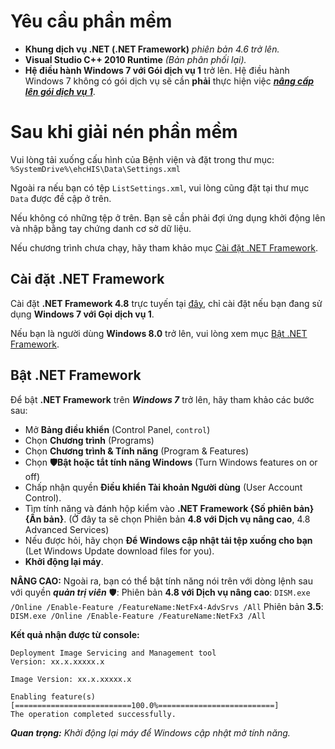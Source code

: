 # Yêu cầu phần mềm
- **Khung dịch vụ .NET (.NET Framework)** _phiên bản 4.6 trở lên._
- **Visual Studio C++ 2010 Runtime** _(Bản phân phối lại)._
- **Hệ điều hành Windows 7 với Gói dịch vụ 1** trở lên. Hệ điều hành Windows 7 không có gói dịch vụ sẽ cần **phải** thực hiện việc [_**nâng cấp lên gói dịch vụ 1**_](https://support.microsoft.com/vi-vn/topic/information-about-service-pack-1-for-windows-7-and-for-windows-server-2008-r2-df044624-55b8-3a97-de80-5d99cb689063).

# Sau khi giải nén phần mềm

Vui lòng tải xuống cấu hình của Bệnh viện và đặt trong thư mục: ```%SystemDrive%\ehcHIS\Data\Settings.xml```

Ngoài ra nếu bạn có tệp `ListSettings.xml`, vui lòng cũng đặt tại thư mục `Data` được đề cập ở trên.

Nếu không có những tệp ở trên. Bạn sẽ cần phải đợi ứng dụng khởi động lên và nhập bằng tay chứng danh cơ sở dữ liệu.

Nếu chương trình chưa chạy, hãy tham khảo mục [Cài đặt .NET Framework](#tham%20kh%E1%BA%A3o%20m%E1%BB%A5c-,C%C3%A0i%20%C4%91%E1%BA%B7t%20.NET%20Framework,-.).

## Cài đặt .NET Framework

Cài đặt **.NET Framework 4.8** trực tuyến tại [đây](https://go.microsoft.com/fwlink/?LinkId=2085155), chỉ cài đặt nếu bạn đang sử dụng **Windows 7 với Gọi dịch vụ 1**.

Nếu bạn là người dùng **Windows 8.0** trở lên, vui lòng xem mục [Bật .NET Framework](#l%C3%B2ng%20xem%20m%E1%BB%A5c-,B%E1%BA%ADt%20.NET%20Framework,-.).

## Bật .NET Framework

Để bật **.NET Framework** trên **_Windows 7_** trở lên, hãy tham khảo các bước sau:
- Mở **Bảng điều khiển** (Control Panel, `control`)
- Chọn **Chương trình** (Programs)
- Chọn  **Chương trình & Tính năng** (Program & Features)
- Chọn **🛡️Bật hoặc tắt tính năng Windows** (Turn Windows features on or off)
- Chấp nhận quyền **Điều khiển Tài khoản Người dùng** (User Account Control).
- Tìm tính năng và đánh hộp kiểm vào **.NET Framework {Số phiên bản} {Ấn bản}**. (Ở đây ta sẽ chọn Phiên bản **4.8 với Dịch vụ nâng cao**, 4.8 Advanced Services)
- Nếu được hỏi, hãy chọn **Để Windows cập nhật tải tệp xuống cho bạn** (Let Windows Update download files for you).
- **Khởi động lại máy**.

**NÂNG CAO:** Ngoài ra, bạn có thể bật tính năng nói trên với dòng lệnh sau với quyền _**quản trị viên**_ 🛡️:
Phiên bản **4.8 với Dịch vụ nâng cao**:
`DISM.exe /Online /Enable-Feature /FeatureName:NetFx4-AdvSrvs /All`
Phiên bản **3.5**:
`DISM.exe /Online /Enable-Feature /FeatureName:NetFx3 /All`

**Kết quả nhận được từ console:**
```
Deployment Image Servicing and Management tool
Version: xx.x.xxxxx.x

Image Version: xx.x.xxxxx.x

Enabling feature(s)
[==========================100.0%==========================]
The operation completed successfully.
```
_**Quan trọng:** Khởi động lại máy để Windows cập nhật mở tính năng._
